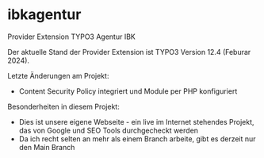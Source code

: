 # ibkagentur
 Provider Extension TYPO3 Agentur IBK

Der aktuelle Stand der Provider Extension ist TYPO3 Version 12.4 (Feburar 2024). 

Letzte Änderungen am Projekt:

- Content Security Policy integriert und Module per PHP konfiguriert

Besonderheiten in diesem Projekt:

- Dies ist unsere eigene Webseite - ein live im Internet stehendes Projekt, das von Google und SEO Tools durchgecheckt werden
- Da ich recht selten an mehr als einem Branch arbeite, gibt es derzeit nur den Main Branch
